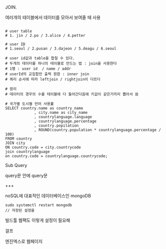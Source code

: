 JOIN. 

여러개의 테이블에서 데이터를 모아서 보여줄 때 사용



```

# user table
# 1. jin / 2.po / 3.alice / 4.petter

# user ID
# 1.seoul / 2.pusan / 3.dajeon / 5.deagu / 6.seoul

# user id값과 table을 합칠 수 있다.
# 두개의 데이터를 하나의 테이블로 만드는 법 : join을 사용한다
# 1행 : user id  / name / addr  
# userId의 교집합만 출력 원함 : inner join
# 쿼리 순서에 따라 leftjoin / rightjoin이 다르다

# 원리
# 데이터의 경우의 수를 테이블에 다 들어간다음에 키값이 같은거끼리 뽑아서 씀

```

```
# 국가별 도시별 언어 사용률
SELECT country.name as country_name
			 , city.name as city_name
             , countrylanguage.language
             , countrylanguage.percentage
			 , country.popilation
			 , ROUND(country.population * countrylanguage.percentage / 100)
FROM country
JOIN city
ON country.code = city.countrycode
join countrylanguage
on country.code = countrylanguage.countrycode;

```



Sub Query 

query문 안에 query문



+++

noSQL에 대표적인 데이터베이스인 mongoDB

```
sudo systemctl restart mongodb
// 저장된 설정을
```

빌드툴 웹팩도 이렇게 설정이 필요해

걸프



엔진엑스로 웹페이지
